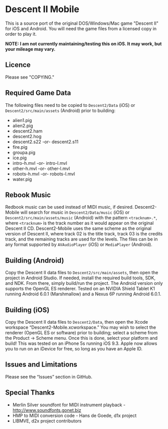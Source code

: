 Descent II Mobile
=================

This is a source port of the original DOS/Windows/Mac game "Descent II" for iOS and Android. You will need the game files from a licensed copy in order to play it.

**NOTE: I am not currently maintaining/testing this on iOS. It may work, but your mileage may vary.**

Licence
-------
Please see "COPYING."

Required Game Data
------------------
The following files need to be copied to `Descent2/Data` (iOS) or `Descent2/src/main/assets` (Android) prior to building:

- alien1.pig
- alien2.pig
- descent2.ham
- descent2.hog
- descent2.s22 -or- descent2.s11
- fire.pig
- groupa.pig
- ice.pig
- intro-h.mvl -or- intro-l.mvl
- other-h.mvl -or- other-l.mvl
- robots-h.mvl -or- robots-l.mvl
- water.pig

Rebook Music
------------
Redbook music can be used instead of MIDI music, if desired. Descent2-Mobile will search for music in `Descent2/Data/music` (iOS) or `Descent2/src/main/assets/music` (Android) with the pattern `<tracknum>.*`, where `<tracknum>` is the track number as it would appear on the original Descent II CD. Descent2-Mobile uses the same scheme as the original version of Descent II, where track 02 is the title track, track 03 is the credits track, and the remaining tracks are used for the levels. The files can be in any format supported by `AVAudioPlayer` (iOS) or `MediaPlayer` (Android).

Building (Android)
------------------
Copy the Descent II data files to `Descent2/src/main/assets`, then open the project in Android Studio. If needed, install the required build tools, SDK, and NDK. From there, simply build/run the project. The Android version only supports the OpenGL ES renderer. Tested on an NVIDIA Shield Tablet K1 running Android 6.0.1 (Marshmallow) and a Nexus 6P running Android 6.0.1.

Building (iOS)
--------------
Copy the Descent II data files to `Descent2/Data`, then open the Xcode workspace “Descent2-Mobile.xcworkspace.” You may wish to select the renderer (OpenGL ES or software) prior to building; select a scheme from the Product → Scheme menu. Once this is done, select your platform and build! This was tested on an iPhone 5s running iOS 9.3. Apple now allows you to run on an iDevice for free, so long as you have an Apple ID.

Issues and Limitations
----------------------
Please see the “Issues” section in GitHub.

Special Thanks
--------------
- Merlin Silver soundfont for MIDI instrument playback - http://www.soundfonts.gonet.biz
- HMP to MIDI conversion code - Hans de Goede, d1x project
- LIBMVE, d2x project contributors

